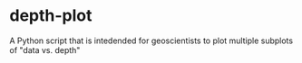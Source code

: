 depth-plot
==========

A Python script that is intedended for geoscientists to plot multiple subplots of "data vs. depth" 